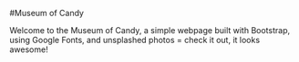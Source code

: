 #Museum of Candy 

Welcome to the Museum of Candy, a simple webpage built with Bootstrap, using Google Fonts, and unsplashed photos = check it out, it looks awesome!
